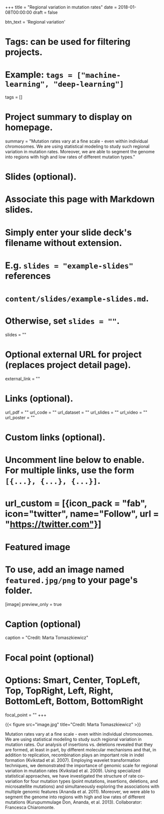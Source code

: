 +++
title = "Regional variation in mutation rates"
date = 2018-01-08T00:00:00
draft = false

btn_text = 'Regional variation'

# Tags: can be used for filtering projects.
# Example: `tags = ["machine-learning", "deep-learning"]`
tags = []

# Project summary to display on homepage.
summary = "Mutation rates vary at a fine scale - even within individual chromosomes. We are using statistical modeling to study such regional variation in mutation rates. Moreover, we are able to segment the genome into regions with high and low rates of different mutation types."

# Slides (optional).
#   Associate this page with Markdown slides.
#   Simply enter your slide deck's filename without extension.
#   E.g. `slides = "example-slides"` references 
#   `content/slides/example-slides.md`.
#   Otherwise, set `slides = ""`.
slides = ""

# Optional external URL for project (replaces project detail page).
external_link = ""

# Links (optional).
url_pdf = ""
url_code = ""
url_dataset = ""
url_slides = ""
url_video = ""
url_poster = ""

# Custom links (optional).
#   Uncomment line below to enable. For multiple links, use the form `[{...}, {...}, {...}]`.
# url_custom = [{icon_pack = "fab", icon="twitter", name="Follow", url = "https://twitter.com"}]

# Featured image
# To use, add an image named `featured.jpg/png` to your page's folder. 
[image]
  preview_only = true
  # Caption (optional)
  caption = "Credit: Marta Tomaszkiewicz"

  # Focal point (optional)
  # Options: Smart, Center, TopLeft, Top, TopRight, Left, Right, BottomLeft, Bottom, BottomRight
  focal_point = ""
+++

{{< figure src="image.jpg" title="Credit: Marta Tomaszkiewicz" >}}

Mutation rates vary at a fine scale - even within individual chromosomes. We are using statistical modeling to study such regional variation in mutation rates. Our analysis of insertions vs. deletions revealed that they are formed, at least in part, by different molecular mechanisms and that, in addition to replication, recombination plays an important role in indel formation (Kvikstad et al. 2007). Employing wavelet transformation techniques, we demonstrated the importance of genomic scale for regional variation in mutation rates (Kvikstad et al. 2009). Using specialized statistical approaches, we have investigated the structure of rate co-variation for four mutation types (point mutations, insertions, deletions, and microsatellite mutations) and simultaneously exploring the associations with multiple genomic features (Ananda et al. 2011). Moreover, we were able to segment the genome into regions with high and low rates of different mutations (Kurupummulage Don, Ananda, et al. 2013). Collaborator: Francesca Chiaromonte.
